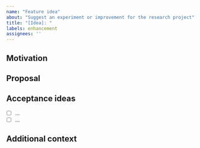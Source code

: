 ```yaml
---
name: "Feature idea"
about: "Suggest an experiment or improvement for the research project"
title: "[Idea]: "
labels: enhancement
assignees: ''
---
```


## Motivation

<!-- Why is this interesting? Link to research or signals. -->

## Proposal

<!-- Outline what you'd like to see added. -->

## Acceptance ideas

- [ ] ...
- [ ] ...

## Additional context

<!-- Attach references, chaos scripts, Grafana snapshots, etc. -->
